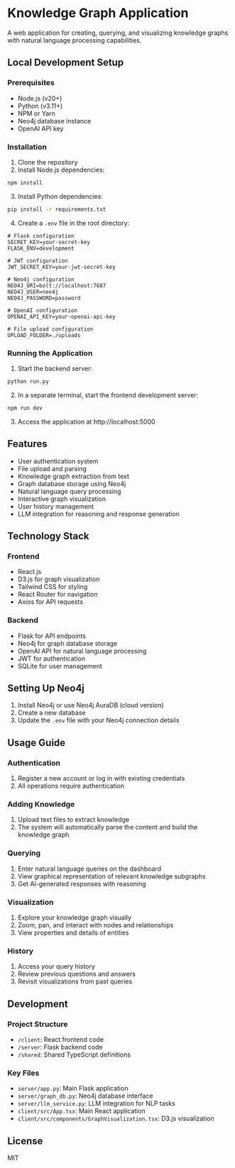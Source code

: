 # Knowledge Graph Application

A web application for creating, querying, and visualizing knowledge graphs with natural language processing capabilities.

## Local Development Setup

### Prerequisites
- Node.js (v20+)
- Python (v3.11+)
- NPM or Yarn
- Neo4j database instance
- OpenAI API key

### Installation

1. Clone the repository
2. Install Node.js dependencies:
```bash
npm install
```

3. Install Python dependencies:
```bash
pip install -r requirements.txt
```

4. Create a `.env` file in the root directory:
```env
# Flask configuration
SECRET_KEY=your-secret-key
FLASK_ENV=development

# JWT configuration
JWT_SECRET_KEY=your-jwt-secret-key

# Neo4j configuration
NEO4J_URI=bolt://localhost:7687
NEO4J_USER=neo4j
NEO4J_PASSWORD=password

# OpenAI configuration
OPENAI_API_KEY=your-openai-api-key

# File upload configuration
UPLOAD_FOLDER=./uploads
```

### Running the Application

1. Start the backend server:
```bash
python run.py
```

2. In a separate terminal, start the frontend development server:
```bash
npm run dev
```

3. Access the application at http://localhost:5000

## Features

- User authentication system
- File upload and parsing
- Knowledge graph extraction from text
- Graph database storage using Neo4j
- Natural language query processing
- Interactive graph visualization
- User history management
- LLM integration for reasoning and response generation

## Technology Stack

### Frontend
- React.js
- D3.js for graph visualization
- Tailwind CSS for styling
- React Router for navigation
- Axios for API requests

### Backend
- Flask for API endpoints
- Neo4j for graph database storage
- OpenAI API for natural language processing
- JWT for authentication
- SQLite for user management


## Setting Up Neo4j

1. Install Neo4j or use Neo4j AuraDB (cloud version)
2. Create a new database
3. Update the `.env` file with your Neo4j connection details

## Usage Guide

### Authentication
1. Register a new account or log in with existing credentials
2. All operations require authentication

### Adding Knowledge
1. Upload text files to extract knowledge
2. The system will automatically parse the content and build the knowledge graph

### Querying
1. Enter natural language queries on the dashboard
2. View graphical representation of relevant knowledge subgraphs
3. Get AI-generated responses with reasoning

### Visualization
1. Explore your knowledge graph visually
2. Zoom, pan, and interact with nodes and relationships
3. View properties and details of entities

### History
1. Access your query history
2. Review previous questions and answers
3. Revisit visualizations from past queries

## Development

### Project Structure
- `/client`: React frontend code
- `/server`: Flask backend code
- `/shared`: Shared TypeScript definitions

### Key Files
- `server/app.py`: Main Flask application
- `server/graph_db.py`: Neo4j database interface
- `server/llm_service.py`: LLM integration for NLP tasks
- `client/src/App.tsx`: Main React application
- `client/src/components/GraphVisualization.tsx`: D3.js visualization

## License
MIT